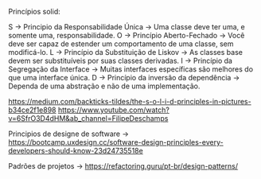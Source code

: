 Princípios solid:

S -> 	Principio da Responsabilidade Única -> Uma classe deve ter uma, e somente uma, responsabilidade.
O ->    Princípio Aberto-Fechado -> Você deve ser capaz de estender um comportamento de uma classe, sem modificá-lo.
L ->    Princípio da Substituição de Liskov -> As classes base devem ser substituíveis por suas classes derivadas.
I ->    Princípio da Segregação da Interface -> Muitas interfaces específicas são melhores do que uma interface única.
D ->    Princípio da inversão da dependência -> Dependa de uma abstração e não de uma implementação.


https://medium.com/backticks-tildes/the-s-o-l-i-d-principles-in-pictures-b34ce2f1e898
https://www.youtube.com/watch?v=6SfrO3D4dHM&ab_channel=FilipeDeschamps

Principios de designe de software -> https://bootcamp.uxdesign.cc/software-design-principles-every-developers-should-know-23d24735518e

Padrões de projetos -> https://refactoring.guru/pt-br/design-patterns/